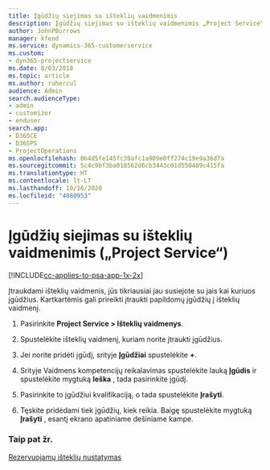 ```yaml
---
title: Įgūdžių siejimas su išteklių vaidmenimis
description: Įgūdžių siejimas su išteklių vaidmenimis „Project Service“
author: JohnPBurrows
manager: kfend
ms.service: dynamics-365-customerservice
ms.custom:
- dyn365-projectservice
ms.date: 8/03/2018
ms.topic: article
ms.author: ruhercul
audience: Admin
search.audienceType:
- admin
- customizer
- enduser
search.app:
- D365CE
- D365PS
- ProjectOperations
ms.openlocfilehash: 0b4d5fe145fc39afc1a909e0ff274c19e9a36d7a
ms.sourcegitcommit: 5c4c9bf3ba018562d6cb3443c01d550489c415fa
ms.translationtype: HT
ms.contentlocale: lt-LT
ms.lasthandoff: 10/16/2020
ms.locfileid: "4080953"
---
```

# <a name="associate-skills-with-resource-roles-project-service"></a>Įgūdžių siejimas su išteklių vaidmenimis („Project Service“)

[!INCLUDE[cc-applies-to-psa-app-1x-2x](../includes/cc-applies-to-psa-app-1x-2x.md)]

Įtraukdami išteklių vaidmenis, jūs tikriausiai jau susiejote su jais kai kuriuos įgūdžius. Kartkartėmis gali prireikti įtraukti papildomų įgūdžių į išteklių vaidmenį.  
  
1.  Pasirinkite **Project Service > Išteklių vaidmenys**.  
  
2.  Spustelėkite išteklių vaidmenį, kuriam norite įtraukti įgūdžius.  
  
3.  Jei norite pridėti įgūdį, srityje **Įgūdžiai** spustelėkite **+**.  
  
4.  Srityje Vaidmens kompetencijų reikalavimas spustelėkite lauką **Įgūdis** ir spustelėkite mygtuką **Ieška** , tada pasirinkite įgūdį.  
  
5.  Pasirinkite to įgūdžiui kvalifikaciją, o tada spustelėkite **Įrašyti**.  
  
6.  Tęskite pridėdami tiek įgūdžių, kiek reikia. Baigę spustelėkite mygtuką **Įrašyti** , esantį ekrano apatiniame dešiniame kampe.  
  
### <a name="see-also"></a>Taip pat žr.  
 [Rezervuojamų išteklių nustatymas](../psa/set-up-resources.md)
